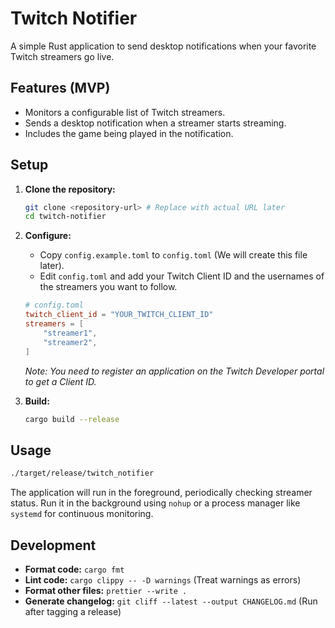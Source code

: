 # Twitch Notifier

A simple Rust application to send desktop notifications when your favorite Twitch streamers go live.

## Features (MVP)

- Monitors a configurable list of Twitch streamers.
- Sends a desktop notification when a streamer starts streaming.
- Includes the game being played in the notification.

## Setup

1.  **Clone the repository:**
    ```bash
    git clone <repository-url> # Replace with actual URL later
    cd twitch-notifier
    ```
2.  **Configure:**

    - Copy `config.example.toml` to `config.toml` (We will create this file later).
    - Edit `config.toml` and add your Twitch Client ID and the usernames of the streamers you want to follow.

    ```toml
    # config.toml
    twitch_client_id = "YOUR_TWITCH_CLIENT_ID"
    streamers = [
        "streamer1",
        "streamer2",
    ]
    ```

    _Note: You need to register an application on the Twitch Developer portal to get a Client ID._

3.  **Build:**
    ```bash
    cargo build --release
    ```

## Usage

```bash
./target/release/twitch_notifier
```

The application will run in the foreground, periodically checking streamer status. Run it in the background using `nohup` or a process manager like `systemd` for continuous monitoring.

## Development

- **Format code:** `cargo fmt`
- **Lint code:** `cargo clippy -- -D warnings` (Treat warnings as errors)
- **Format other files:** `prettier --write .`
- **Generate changelog:** `git cliff --latest --output CHANGELOG.md` (Run after tagging a release)
